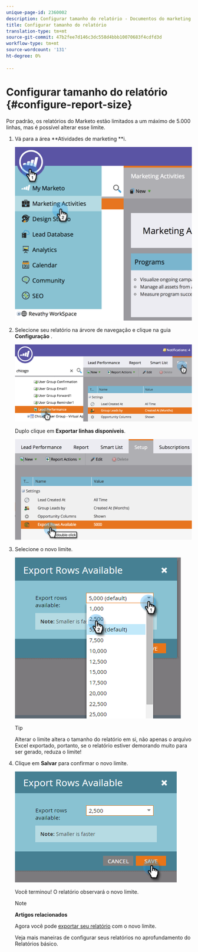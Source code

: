 ```yaml
---
unique-page-id: 2360002
description: Configurar tamanho do relatório - Documentos do marketing - Documentação do produto
title: Configurar tamanho do relatório
translation-type: tm+mt
source-git-commit: 47b2fee7d146c3dc558d4bbb10070683f4cdfd3d
workflow-type: tm+mt
source-wordcount: '131'
ht-degree: 0%

---
```



# Configurar tamanho do relatório {#configure-report-size}

Por padrão, os relatórios do Marketo estão limitados a um máximo de 5.000 linhas, mas é possível alterar esse limite.

1. Vá para a área **Atividades de marketing **i.

   ![](assets/image2014-9-16-10-3a53-3a57.png)

1. Selecione seu relatório na árvore de navegação e clique na guia **Configuração** .

   ![](assets/image2014-9-16-10-3a54-3a1.png)

   Duplo clique em **Exportar linhas disponíveis**.

   ![](assets/image2014-9-16-10-3a54-3a5.png)

1. Selecione o novo limite.

   ![](assets/image2016-3-2-9-3a13-3a0.png)

   >[!TIP]
   >
   >Alterar o limite altera o tamanho do relatório em si, não apenas o arquivo Excel exportado, portanto, se o relatório estiver demorando muito para ser gerado, reduza o limite!

1. Clique em **Salvar** para confirmar o novo limite.

   ![](assets/image2016-3-2-9-3a13-3a59.png)

   Você terminou! O relatório observará o novo limite.

   >[!NOTE]
   >
   >**Artigos relacionados**
   >
   >
   >Agora você pode [exportar seu relatório](../../../../product-docs/reporting/basic-reporting/report-activity/export-a-report-to-excel.md) com o novo limite.

   Veja mais maneiras de configurar seus relatórios no aprofundamento do Relatórios [](http://docs.marketo.com/display/docs/basic+reporting) básico.

